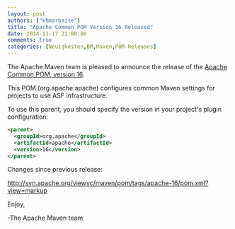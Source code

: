 ```yaml
---
layout: post
authors: ["khmarbaise"]
title: "Apache Common POM Version 16 Released"
date: 2014-11-17 21:00:00
comments: true
categories: [Neuigkeiten,BM,Maven,POM-Releases]
---
```

The Apache Maven team is pleased to announce the release of the 
[Apache Common POM, version 16](http://maven.apache.org/poms/asf).

This POM (org.apache:apache) configures common Maven settings for
projects to use ASF infrastructure.

To use this parent, you should specify the version in your project's
plugin configuration:

``` xml
<parent>
  <groupId>org.apache</groupId>
  <artifactId>apache</artifactId>
  <version>16</version>
</parent>
```

Changes since previous release:

http://svn.apache.org/viewvc/maven/pom/tags/apache-16/pom.xml?view=markup

Enjoy,

-The Apache Maven team

